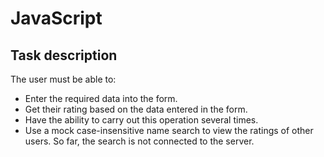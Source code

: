 # JavaScript 
## Task description

The user must be able to:
- Enter the required data into the form.
- Get their rating based on the data entered in the form.
- Have the ability to carry out this operation several times.
- Use a mock case-insensitive name search to view the ratings of other users.
  So far, the search is not connected to the server.
